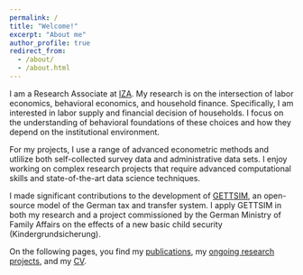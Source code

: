 ```yaml
---
permalink: /
title: "Welcome!"
excerpt: "About me"
author_profile: true
redirect_from:
  - /about/
  - /about.html
---
```


I am a Research Associate at [IZA](https://www.iza.org/person/28688/christian-zimpelmann). My research is on the intersection of labor economics, behavioral economics, and household finance. Specifically, I am interested in labor supply and financial decision of households. I focus on the understanding of behavioral foundations of these choices and how they depend on the institutional environment. 

For my projects, I use a range of advanced econometric methods and utlilize both self-collected survey data and administrative data sets. I enjoy working on complex research projects that require advanced computational skills and state-of-the-art data science techniques. 

I made significant contributions to the development of [GETTSIM](https://github.com/iza-institute-of-labor-economics/gettsim), an open-source model of the German tax and transfer system. I apply GETTSIM in both my research and a project commissioned by the German Ministry of Family Affairs on the effects of a new basic child security (Kindergrundsicherung).

On the following pages, you find my [publications](publications), my [ongoing research projects](ongoing-research), and my [CV](cv).

